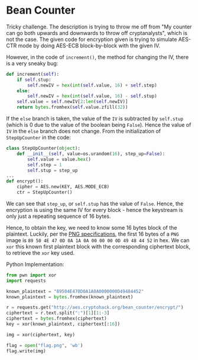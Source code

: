 # Bean Counter 

Tricky challenge. The description is trying to throw me off from "My counter can go both upwards and downwards to throw off cryptanalysts", which is not the case. The given code for encryption given is trying to simulate AES-CTR mode by doing AES-ECB block-by-block with the given IV. 

However, in the code of `increment()`, the method for changing the IV, there is a very sneaky bug:

```python
def increment(self):
    if self.stup:
        self.newIV = hex(int(self.value, 16) + self.step)
    else:
        self.newIV = hex(int(self.value, 16) - self.stup)
    self.value = self.newIV[2:len(self.newIV)]
    return bytes.fromhex(self.value.zfill(32))
```

If the `else` branch is taken, the value of the `IV` is subtracted by `self.stup` (which is 0 due to the value of the boolean being `False`). Hence the value of `IV` in the `else` branch does not change. From the initialization of `StepUpCounter` in the code: 

```python
class StepUpCounter(object):
    def __init__(self, value=os.urandom(16), step_up=False):
        self.value = value.hex()
        self.step = 1
        self.stup = step_up
...
def encrypt():
    cipher = AES.new(KEY, AES.MODE_ECB)
    ctr = StepUpCounter()
```

We can see that `step_up`, or `self.stup` has the value of `False`. Hence, the encryption is using the same IV for every block - hence the keystream is only just a repeating sequence of 16 bytes.

Hence, to obtain the key, we need to know some 16 bytes block of the plaintext. Luckily, per the [PNG specifications](https://en.wikipedia.org/wiki/Portable_Network_Graphics), the first 16 bytes of a `PNG` image is `89 50 4E 47 0D 0A 1A 0A 00 00 00 0D 49 48 44 52` in hex. We can `xor` this known first plaintext block with the corresponding ciphertext block, to retrieve the `xor` key used. 

Python Implementation:

```python
from pwn import xor 
import requests 

known_plaintext = "89504E470D0A1A0A0000000D49484452"
known_plaintext = bytes.fromhex(known_plaintext)

r = requests.get("http://aes.cryptohack.org/bean_counter/encrypt/")
ciphertext = r.text.split(":")[1][1:-3]
ciphertext = bytes.fromhex(ciphertext)
key = xor(known_plaintext, ciphertext[:16])

img = xor(ciphertext, key)

flag = open("flag.png", 'wb')
flag.write(img)
```